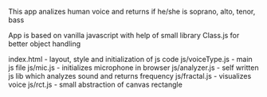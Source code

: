 This app analizes human voice and returns if he/she is soprano, alto, tenor, bass

App is based on vanilla javascript with help of small library Class.js for better object handling

index.html - layout, style and initialization of js code
js/voiceType.js - main js file
js/mic.js - initializes microphone in browser
js/analyzer.js - self written js lib which analyzes sound and returns frequency
js/fractal.js - visualizes voice
js/rct.js - small abstraction of canvas rectangle